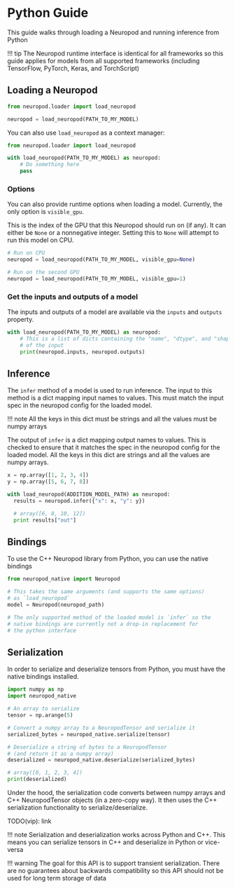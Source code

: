 # Python Guide

This guide walks through loading a Neuropod and running inference from Python

!!! tip
    The Neuropod runtime interface is identical for all frameworks so this guide applies for models from all supported frameworks (including TensorFlow, PyTorch, Keras, and TorchScript)

## Loading a Neuropod

```py
from neuropod.loader import load_neuropod

neuropod = load_neuropod(PATH_TO_MY_MODEL)
```

You can also use `load_neuropod` as a context manager:

```py
from neuropod.loader import load_neuropod

with load_neuropod(PATH_TO_MY_MODEL) as neuropod:
    # Do something here
    pass
```

### Options

You can also provide runtime options when loading a model. Currently, the only option is `visible_gpu`.

This is the index of the GPU that this Neuropod should run on (if any). It can either be `None` or a nonnegative integer.
Setting this to `None` will attempt to run this model on CPU.

```py
# Run on CPU
neuropod = load_neuropod(PATH_TO_MY_MODEL, visible_gpu=None)

# Run on the second GPU
neuropod = load_neuropod(PATH_TO_MY_MODEL, visible_gpu=1)
```

### Get the inputs and outputs of a model

The inputs and outputs of a model are available via the `inputs` and `outputs` property.

```py
with load_neuropod(PATH_TO_MY_MODEL) as neuropod:
    # This is a list of dicts containing the "name", "dtype", and "shape"
    # of the input
    print(neuropod.inputs, neuropod.outputs)
```

## Inference
The `infer` method of a model is used to run inference. The input to this method is a dict mapping input names to values. This must match the input spec in the neuropod config for the loaded model.

!!! note
    All the keys in this dict must be strings and all the values must be numpy arrays

The output of `infer` is a dict mapping output names to values. This is checked to ensure that it matches the spec in the neuropod config for the loaded model. All the keys in this dict are strings and all the values are numpy arrays.


```py
x = np.array([1, 2, 3, 4])
y = np.array([5, 6, 7, 8])

with load_neuropod(ADDITION_MODEL_PATH) as neuropod:
  results = neuropod.infer({"x": x, "y": y})

  # array([6, 8, 10, 12])
  print results["out"]
```


## Bindings

To use the C++ Neuropod library from Python, you can use the native bindings

```py
from neuropod_native import Neuropod

# This takes the same arguments (and supports the same options)
# as `load_neuropod`
model = Neuropod(neuropod_path)

# The only supported method of the loaded model is `infer` so the
# native bindings are currently not a drop-in replacement for
# the python interface
```

## Serialization

In order to serialize and deserialize tensors from Python, you must have the native bindings installed.

```py
import numpy as np
import neuropod_native

# An array to serialize
tensor = np.arange(5)

# Convert a numpy array to a NeuropodTensor and serialize it
serialized_bytes = neuropod_native.serialize(tensor)

# Deserialize a string of bytes to a NeuropodTensor
# (and return it as a numpy array)
deserialized = neuropod_native.deserialize(serialized_bytes)

# array([0, 1, 2, 3, 4])
print(deserialized)
```

Under the hood, the serialization code converts between numpy arrays and C++ NeuropodTensor objects (in a zero-copy way). It then uses the C++ serialization functionality to serialize/deserialize.

TODO(vip): link

!!! note
    Serialization and deserialization works across Python and C++. This means you can serialize tensors in C++ and deserialize in Python or vice-versa

!!! warning
    The goal for this API is to support transient serialization. There are no guarantees about backwards compatibility so this API should not be used for long term storage of data
